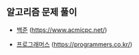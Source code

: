 ## 알고리즘 문제 풀이

+ [백준](https://github.com/Lee-Jun-Young/Algorithm/tree/master/baekjoon) (https://www.acmicpc.net/)

+ [프로그래머스](https://github.com/Lee-Jun-Young/Algorithm/tree/master/programmers) (https://programmers.co.kr/)
